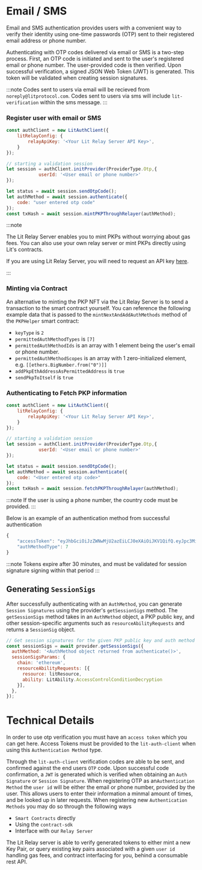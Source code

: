 # Email / SMS

Email and SMS authentication provides users with a convenient way to verify their identity using one-time passwords (OTP) sent to their registered email address or phone number. 

Authenticating with OTP codes delivered via email or SMS is a two-step process. First, an OTP code is initiated and sent to the user's registered email or phone number. The user-provided code is then verified. Upon successful verification, a signed JSON Web Token (JWT) is generated. This token will be validated when creating session signatures.

:::note
Codes sent to users via email will be recieved from `noreply@litprotocol.com`. Codes sent to users via sms will include `lit-verification` within the sms message.
:::
### Register user with email or SMS

```javascript
const authClient = new LitAuthClient({
    litRelayConfig: {
        relayApiKey: '<Your Lit Relay Server API Key>',
    }
});

// starting a validation session
let session = authClient.initProvider(ProviderType.Otp,{
            userId: '<User email or phone number>'
});

let status = await session.sendOtpCode();
let authMethod = await session.authenticate({
    code: "user entered otp code"
});
const txHash = await session.mintPKPThroughRelayer(authMethod);
```
:::note

The Lit Relay Server enables you to mint PKPs without worrying about gas fees. You can also use your own relay server or mint PKPs directly using Lit's contracts.

If you are using Lit Relay Server, you will need to request an API key [here](https://forms.gle/RNZYtGYTY9BcD9MEA).

:::

### Minting via Contract

An alternative to minting the PKP NFT via the Lit Relay Server is to send a transaction to the smart contract yourself. You can reference the following example data that is passed to the `mintNextAndAddAuthMethods` method of the `PKPHelper` smart contract:

- `keyType` is `2`
- `permittedAuthMethodTypes` is `[7]`
- `permittedAuthMethodIds` is an array with 1 element being the user's email or phone number.
- `permittedAuthMethodScopes` is an array with 1 zero-initialized element, e.g. `[[ethers.BigNumber.from("0")]]`
- `addPkpEthAddressAsPermittedAddress` is `true`
- `sendPkpToItself` is `true`

### Authenticating to Fetch PKP information

```javascript
const authClient = new LitAuthClient({
    litRelayConfig: {
        relayApiKey: '<Your Lit Relay Server API Key>',
    }
});

// starting a validation session
let session = authClient.initProvider(ProviderType.Otp,{
            userId: '<User email or phone number>'
});

let status = await session.sendOtpCode();
let authMethod = await session.authenticate({
    code: "<User entered otp code>"
});
const txHash = await session.fetchPKPThroughRelayer(authMethod);
```
:::note 
If the user is using a phone number, the country code must be provided.
:::

Below is an example of an authentication method from successful authentication
```javascript
{
    "accessToken": "eyJhbGciOiJzZWNwMjU2azEiLCJ0eXAiOiJKV1QifQ.eyJpc3MiOiJMSVQtUHJvdG9jb2wiLCJzdWIiOiJMSVQtT1RQIiwiaWF0IjoxNjg0ODc1NTE0NDkxLCJleHAiOjE2ODQ4NzczMTQ0OTEsIm9yZ0lkIjoiTElUIiwicm9sZSI6InVzZXIiLCJleHRyYURhdGEiOiIrMTIwMTQwNzIwNzN8MjAyMy0wNS0yM1QyMDo1ODozNC40OTE3ODU5NDUrMDA6MDAifQ.eyJyIjoiZTA0ZDAyNjhjN2ExMzhiNmZiNDJjYTk4NmIxY2I4MWM0N2QyMTc0MzZlOWNlYzc4NGUzNWEyOTZkZmY2YjA4NSIsInMiOiI0NTE5MTVkMDY5YTZhZGE5M2U0OGY3ODUwMGM0MWUzNmMwYzQ4Y2FlODYwMmYxYWM0Njc0MTQ1YTNiMmMyNDU4In0",
    "authMethodType": 7
}
```

:::note 
 Tokens expire after 30 minutes, and must be validated for session signature signing within that period
:::


## Generating `SessionSigs`

After successfully authenticating with an `AuthMethod`, you can generate `Session Signatures` using the provider's `getSessionSigs` method. The `getSessionSigs` method takes in an `AuthMethod` object, a PKP public key, and other session-specific arguments such as `resourceAbilityRequests` and returns a `SessionSig` object.

```javascript
// Get session signatures for the given PKP public key and auth method
const sessionSigs = await provider.getSessionSigs({
  authMethod: '<AuthMethod object returned from authenticate()>',
  sessionSigsParams: {
    chain: 'ethereum',
    resourceAbilityRequests: [{
      resource: litResource,
      ability: LitAbility.AccessControlConditionDecryption
    }],
  },
});
```

# Technical Details
In order to use otp verification you must have an `access token` which you can get here. Access Tokens must be provided to the `lit-auth-client` when using this `Authentication Method` type.

Through the `lit-auth-client` verification codes are able to be sent, and confirmed against the end users `OTP` code. Upon successful code confirmation, a `JWT` is generated which is verified when obtaining an `Auth Signature` or `Session Signature`. When registering OTP as an`Authentication Method` the `user id` will be either the email or phone number, provided by the user. This allows users to enter their information a minmal amount of times, and be looked up in later requests. When registering new `Authentication Methods` you may do so through the following ways
- `Smart Contracts` directly
- Using the `contract-sdk`
- Interface with our `Relay Server`

The Lit Relay server is able to verify generated tokens to either mint a new Key Pair, or query existing key pairs associated with a given `user id` handling gas fees, and contract interfacing for you, behind a consumable rest API.
